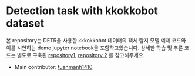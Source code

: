 # Detection task with kkokkobot dataset

본 repository는 DETR을 사용한 kkkokkobot 데이터의 객체 탐지 모델 예제 코드와 이를 시연하는 demo jupyter notebook을 포함하고있습니다. 
상세한 학습 및 추론 코드는 별도로 구축된 [repository1](https://github.com/tuanmanh1410/kkokkobot_Detection), [repository 2](https://github.com/tuanmanh1410/detr_Egg_Detection) 를 참고해주세요.

- Main contributor: [tuanmanh1410](https://github.com/tuanmanh1410)
